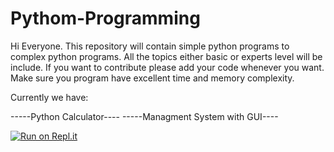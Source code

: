 # Pythom-Programming
Hi Everyone. This repository will contain simple python programs to complex python programs. All the topics either basic or experts level will be include. If you want to contribute please add your code whenever you want. Make sure you program have excellent time and memory complexity.

Currently we have:

-----Python Calculator----
-----Managment System with GUI----


[![Run on Repl.it](https://repl.it/badge/github/muhamdasim/Pythom-Programming)](https://repl.it/github/muhamdasim/Pythom-Programming)